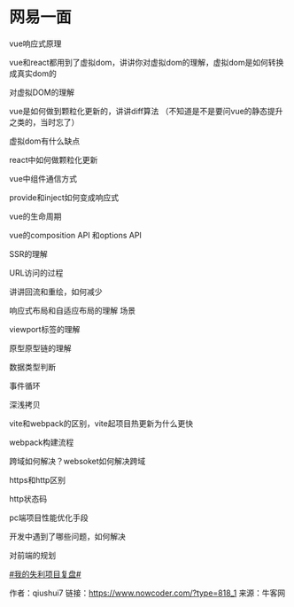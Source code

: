 # 网易一面

vue响应式原理

vue和react都用到了虚拟dom，讲讲你对虚拟dom的理解，虚拟dom是如何转换成真实dom的

对虚拟DOM的理解

vue是如何做到颗粒化更新的，讲讲diff算法 （不知道是不是要问vue的静态提升之类的，当时忘了）

虚拟dom有什么缺点

react中如何做颗粒化更新

vue中组件通信方式

provide和inject如何变成响应式

vue的生命周期

vue的composition API 和options API

SSR的理解

URL访问的过程

讲讲回流和重绘，如何减少

响应式布局和自适应布局的理解 场景

viewport标签的理解

原型原型链的理解

数据类型判断

事件循环

深浅拷贝

vite和webpack的区别，vite起项目热更新为什么更快

webpack构建流程

跨域如何解决？websoket如何解决跨域

https和http区别

http状态码

pc端项目性能优化手段

开发中遇到了哪些问题，如何解决

对前端的规划

[#我的失利项目复盘#]()



作者：qiushui7
链接：https://www.nowcoder.com/?type=818_1
来源：牛客网